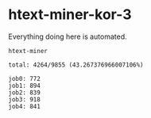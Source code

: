 # htext-miner-kor-3

Everything doing here is automated.

```
htext-miner

total: 4264/9855 (43.267376966007106%)

job0: 772
job1: 894
job2: 839
job3: 918
job4: 841
```